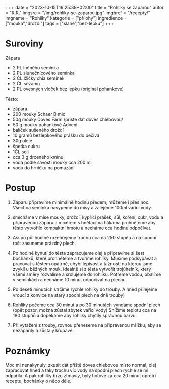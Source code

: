 +++
date = "2023-10-15T16:25:39+02:00"
title = "Rohlíky se záparou"
autor = "R.R."
imgsrc = "/img/rohliky-se-zaparou.jpg"
imghref = "/recepty/"
imgname = "Rohlíky"
kategorie = ["přílohy"]
ingredience = ["mouka","droždí"]
tags = ["slané","bez-lepku"]
+++

# Suroviny 
Zápara
- 2 PL lněného semínka
- 2 PL slunečnícového semínka
- 2 ČL lžičky chia semínek
- 2 ČL sezamu
- 2 PL ovesných vloček bez lepku (original pohankove)


Těsto:
- zápara
- 200 mouky Schaer B mix
- 50g mouky Doves Farm /priste dat doves chlebovou/
- 50 g mouky pohankové Adveni
- balíček sušeného droždí
- 10 gramů bezlepkového prášku do pečiva
- 30g oleje
- špetka cukru
- 1ČL soli
- cca 3 g drceného kmínu
- voda podle savosti mouky cca 200 ml
- vodu do hrníčku na pomazání

# Postup

1. Záparu připravíme minimálně hodinu předem, můžeme i přes noc. Všechna semínka nasypeme do mísy a zalejeme 100ml vařící vody.
2. smícháme v míse mouky, droždí, kypřící prášek, sůl, koření, cukr, vodu a připravenou záparu a mixérem s hnětacíma hákama prohněteme aby těsto vytvořilo kompaktní hmotu a necháme cca hodinu odpočívat. 
3. Asi po půl hodině rozehřejeme troubu cca na 250 stupňu a na spodní rošt zasuneme prázdný plech.
4. Po hodině kynutí do těsta zapracujeme olej a připravíme si šest bochánků, které prohněteme a tvoříme rohlíky. Musíme podsypávat a pracovat s těstem opatrně, chybí lepivost a tažnost, na kterou jsme zvyklí u běžných mouk. Ideálně si z těsta vytvořit trojúhelník, který všemi směry rozválíme a srolujeme do rohlíku. Potřeme vodou, obalíme v semínkách a necháme 10 minut odpočívat na plechu.

5. Po deseti minutách strčíme rychle rohlíky do trouby. A hned přilejeme vroucí z konvice  na starý spodní plech na dně trouby)
6. Rohlíky pečeme cca 30 minut a po 30 minutách vyndáme spodní plech (opět pozor, možná zůstal zbytek vařící vody)
Snížíme teplotu cca na 180 stupňů a dopékáme aby rohlíky chytily správnou barvu.
7. Při vytažení z trouby, rovnou přeneseme na připravenou mřížku, aby se nezapařily a zůstaly křupavé.



# Poznámky
Moc mi nenakynuly, zkusit dát příště doves chlebovou místo normal, olej zapracovat hned a taky trochu víc vody na spodní plech rychle se mi odpařila. A pak rohlíky brzo ztmavly, byly hotové za cca 20 minut oprotri receptu, bochánky o něco déle.


<!--
-->
